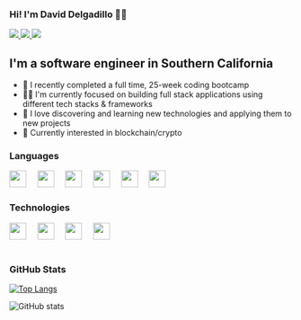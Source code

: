 ### Hi! I'm David Delgadillo 🦸‍♂️
<a href="https://www.davidanthony.io/" target="_blank">
 <img src="https://img.icons8.com/color-glass/48/000000/domain.png"/>
</a>
<a href="https://www.linkedin.com/in/davidadelgadillo/" target="_blank">
 <img src="https://img.icons8.com/color/48/000000/linkedin.png"/>
</a>
<a href="https://twitter.com/DavidDel_" target="_blank">
 <img src="https://img.icons8.com/color/48/000000/twitter--v2.png"/>
</a>

## I'm a software engineer in Southern California
- 🥵 I recently completed a full time, 25-week coding bootcamp
- 👨‍💻 I'm currently focused on building full stack applications using different tech stacks & frameworks
- 🔭 I love discovering and learning new technologies and applying them to new projects
- 🧐 Currently interested in blockchain/crypto

### Languages
<div style="flex">
<img src="https://cdn.jsdelivr.net/gh/devicons/devicon/icons/javascript/javascript-original.svg" width="30px" />
 &nbsp;
 &nbsp;
<img src="https://cdn.jsdelivr.net/gh/devicons/devicon/icons/typescript/typescript-original.svg" width="30px" />
 &nbsp;
 &nbsp;
<img src="https://cdn.jsdelivr.net/gh/devicons/devicon/icons/html5/html5-original.svg" width="30px" />
 &nbsp;
 &nbsp;
<img src="https://cdn.jsdelivr.net/gh/devicons/devicon/icons/css3/css3-original.svg" width="30px" />
 &nbsp;
 &nbsp;
<img src="https://cdn.jsdelivr.net/gh/devicons/devicon/icons/sass/sass-original.svg" width="30px" />
 &nbsp;
 &nbsp;
<img src="https://cdn.jsdelivr.net/gh/devicons/devicon/icons/postgresql/postgresql-original.svg" width="30px" />


</div>
  

### Technologies
<div style="flex">
<img src="https://cdn.jsdelivr.net/gh/devicons/devicon/icons/react/react-original.svg" width="30px" />
 &nbsp;
 &nbsp;
<img src="https://cdn.jsdelivr.net/gh/devicons/devicon/icons/redux/redux-original.svg" width="30px" />
 &nbsp;
 &nbsp;
<img src="https://cdn.jsdelivr.net/gh/devicons/devicon/icons/nodejs/nodejs-original.svg" width="30px" />
 &nbsp;
 &nbsp;
<img src="https://cdn.jsdelivr.net/gh/devicons/devicon/icons/git/git-original.svg" width="30px" />
</div>
&nbsp;

### GitHub Stats

[![Top Langs](https://github-readme-stats.vercel.app/api/top-langs/?username=David-Del1)](https://github.com/anuraghazra/github-readme-stats)

![GitHub stats](https://github-readme-stats.vercel.app/api?username=David-Del1&show_icons=true)






